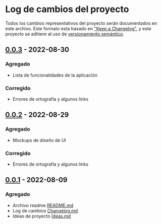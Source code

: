 # Log de cambios del proyecto

Todos los cambios representativos del proyecto serán documentados en este archivo. Este formato esta basado en ["Keep a Changelog"](https://keepachangelog.com/en/1.0.0/), y este proyecto se adhiere al uso de [versionamiento semántico](https://semver.org/spec/v2.0.0.html).


## [0.0.3](https://github.com/11161518702/Proyecto-2023/edit/wjfatuan/v0.0.3) - 2022-08-30

### Agregado

- Lista de funcionalidades de la aplicación

### Corregido

- Errores de ortografía y algunos links


## [0.0.2](https://github.com/11161518702/Proyecto-2023/edit/wjfatuan/v0.0.2) - 2022-08-29

### Agregado

- Mockups de diseño de UI

### Corregido

- Errores de ortografía y algunos links


## [0.0.1](https://github.com/11161518702/Proyecto-2023/edit/wjfatuan/v.0.0.1) - 2022-08-09

### Agregado

- Archivo readme  [README.md](../README.md)
- Log de cambios [Changelog.md](Changelog.md)
- Ideas de proyecto [Ideas.md](Ideas.md)
